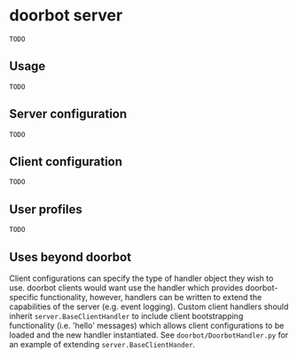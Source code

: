 doorbot server
==============

`TODO`

Usage
-----

`TODO`

Server configuration
--------------------

`TODO`

Client configuration
--------------------

`TODO`

User profiles
-------------

`TODO`

Uses beyond doorbot
-------------------

Client configurations can specify the type of handler object they wish to use. doorbot clients would want use the handler which provides doorbot-specific functionality, however, handlers can be written to extend the capabilities of the server (e.g. event logging). Custom client handlers should inherit `server.BaseClientHandler` to include client bootstrapping functionality (i.e. 'hello' messages) which allows client configurations to be loaded and the new handler instantiated. See `doorbot/DoorbotHandler.py` for an example of extending `server.BaseClientHander`.